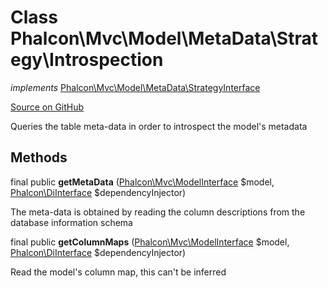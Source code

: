 # Class **Phalcon\\Mvc\\Model\\MetaData\\Strategy\\Introspection**

*implements* [Phalcon\Mvc\Model\MetaData\StrategyInterface](/en/3.1.2/api/Phalcon_Mvc_Model_MetaData_StrategyInterface)

<a href="https://github.com/phalcon/cphalcon/blob/master/phalcon/mvc/model/metadata/strategy/introspection.zep" class="btn btn-default btn-sm">Source on GitHub</a>

Queries the table meta-data in order to introspect the model's metadata

## Methods
final public  **getMetaData** ([Phalcon\Mvc\ModelInterface](/en/3.1.2/api/Phalcon_Mvc_ModelInterface) $model, [Phalcon\DiInterface](/en/3.1.2/api/Phalcon_DiInterface) $dependencyInjector)

The meta-data is obtained by reading the column descriptions from the database information schema

final public  **getColumnMaps** ([Phalcon\Mvc\ModelInterface](/en/3.1.2/api/Phalcon_Mvc_ModelInterface) $model, [Phalcon\DiInterface](/en/3.1.2/api/Phalcon_DiInterface) $dependencyInjector)

Read the model's column map, this can't be inferred

